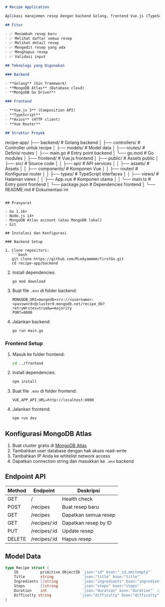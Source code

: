 

```markdown
# Recipe Application

Aplikasi manajemen resep dengan backend Golang, frontend Vue.js (TypeScript), dan MongoDB Atlas sebagai database.

## Fitur

- ✅ Menambah resep baru
- ✅ Melihat daftar semua resep
- ✅ Melihat detail resep
- ✅ Mengedit resep yang ada
- ✅ Menghapus resep
- ✅ Validasi input

## Teknologi yang Digunakan

### Backend

- **Golang** (Gin framework)
- **MongoDB Atlas** (Database cloud)
- **MongoDB Go Driver**

### Frontend

- **Vue.js 3** (Composition API)
- **TypeScript**
- **Axios** (HTTP client)
- **Vue Router**

## Struktur Proyek
```

recipe-app/
├── backend/ # Golang backend
│ ├── controllers/ # Controller untuk recipe
│ ├── models/ # Model data
│ ├── routes/ # Definisi routes
│ ├── main.go # Entry point backend
│ └── go.mod # Go modules
│
├── frontend/ # Vue.js frontend
│ ├── public/ # Assets public
│ ├── src/ # Source code
│ │ ├── api/ # API services
│ │ ├── assets/ # Assets
│ │ ├── components/ # Komponen Vue
│ │ ├── router/ # Konfigurasi router
│ │ ├── types/ # TypeScript interfaces
│ │ ├── views/ # Halaman views
│ │ ├── App.vue # Komponen utama
│ │ └── main.ts # Entry point frontend
│ └── package.json # Dependencies frontend
│
└── README.md # Dokumentasi ini

````

## Prasyarat

- Go 1.16+
- Node.js 14+
- MongoDB Atlas account (atau MongoDB lokal)
- Git

## Instalasi dan Konfigurasi

### Backend Setup

1. Clone repositori:
   ```bash
   git clone https://github.com/MieAyammmm/firstGo.git
   cd recipe-app/backend
````

2. Install dependencies:

   ```bash
   go mod download
   ```

3. Buat file `.env` di folder backend:

   ```env
   MONGODB_URI=mongodb+srv://<username>:<password>@cluster0.mongodb.net/recipe_db?retryWrites=true&w=majority
   PORT=8000
   ```

4. Jalankan backend:
   ```bash
   go run main.go
   ```

### Frontend Setup

1. Masuk ke folder frontend:

   ```bash
   cd ../frontend
   ```

2. Install dependencies:

   ```bash
   npm install
   ```

3. Buat file `.env` di folder frontend:

   ```env
   VUE_APP_API_URL=http://localhost:8000
   ```

4. Jalankan frontend:
   ```bash
   npm run dev
   ```

## Konfigurasi MongoDB Atlas

1. Buat cluster gratis di [MongoDB Atlas](https://www.mongodb.com/atlas/database)
2. Tambahkan user database dengan hak akses read-write
3. Tambahkan IP Anda ke whitelist network access
4. Dapatkan connection string dan masukkan ke `.env` backend

## Endpoint API

| Method | Endpoint     | Deskripsi            |
| ------ | ------------ | -------------------- |
| GET    | /            | Health check         |
| POST   | /recipes     | Buat resep baru      |
| GET    | /recipes     | Dapatkan semua resep |
| GET    | /recipes/:id | Dapatkan resep by ID |
| PUT    | /recipes/:id | Update resep         |
| DELETE | /recipes/:id | Hapus resep          |

## Model Data

```go
type Recipe struct {
    ID          primitive.ObjectID `json:"id" bson:"_id,omitempty"`
    Title       string             `json:"title" bson:"title"`
    Ingredients []string           `json:"ingredients" bson:"ingredients"`
    Steps       []string           `json:"steps" bson:"steps"`
    Duration    int                `json:"duration" bson:"duration"` // dalam menit
    Difficulty string             `json:"difficulty" bson:"difficulty"`
}
```
